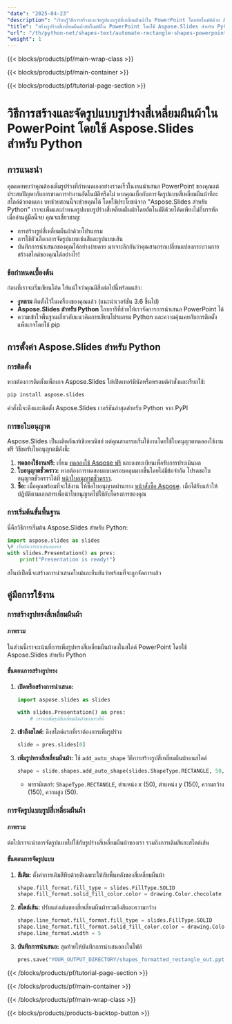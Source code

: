```yaml
---
"date": "2025-04-23"
"description": "เรียนรู้วิธีการสร้างและจัดรูปแบบรูปสี่เหลี่ยมผืนผ้าใน PowerPoint โดยอัตโนมัติด้วย Aspose.Slides สำหรับ Python พัฒนาทักษะการนำเสนอของคุณได้อย่างง่ายดาย"
"title": "สร้างรูปร่างสี่เหลี่ยมผืนผ้าอัตโนมัติใน PowerPoint โดยใช้ Aspose.Slides สำหรับ Python"
"url": "/th/python-net/shapes-text/automate-rectangle-shapes-powerpoint-aspose-slides-python/"
"weight": 1
---
```


{{< blocks/products/pf/main-wrap-class >}}

{{< blocks/products/pf/main-container >}}

{{< blocks/products/pf/tutorial-page-section >}}
# วิธีการสร้างและจัดรูปแบบรูปร่างสี่เหลี่ยมผืนผ้าใน PowerPoint โดยใช้ Aspose.Slides สำหรับ Python
## การแนะนำ
คุณเคยพบว่าคุณต้องเพิ่มรูปร่างที่กำหนดเองอย่างรวดเร็วในงานนำเสนอ PowerPoint ของคุณแต่ประสบปัญหากับการขาดการทำงานอัตโนมัติหรือไม่ หากคุณเบื่อกับการจัดรูปแบบสี่เหลี่ยมผืนผ้าทีละสไลด์ด้วยตนเอง บทช่วยสอนนี้จะช่วยคุณได้ โดยใช้ประโยชน์จาก "Aspose.Slides สำหรับ Python" เราจะเพิ่มและกำหนดรูปแบบรูปร่างสี่เหลี่ยมผืนผ้าโดยอัตโนมัติด้วยโค้ดเพียงไม่กี่บรรทัด เมื่ออ่านคู่มือนี้จบ คุณจะเชี่ยวชาญ:
- การสร้างรูปสี่เหลี่ยมผืนผ้าด้วยโปรแกรม
- การใช้ตัวเลือกการจัดรูปแบบเช่นสีและรูปแบบเส้น
- บันทึกการนำเสนอของคุณได้อย่างง่ายดาย
มาเจาะลึกกันว่าคุณสามารถเปลี่ยนแปลงกระบวนการสร้างสไลด์ของคุณได้อย่างไร!
### ข้อกำหนดเบื้องต้น
ก่อนที่เราจะเริ่มเขียนโค้ด ให้แน่ใจว่าคุณมีสิ่งต่อไปนี้พร้อมแล้ว:
- **งูหลาม** ติดตั้งไว้ในเครื่องของคุณแล้ว (แนะนำเวอร์ชัน 3.6 ขึ้นไป)
- **Aspose.Slides สำหรับ Python** ไลบรารีที่ช่วยให้เราจัดการการนำเสนอ PowerPoint ได้
- ความเข้าใจพื้นฐานเกี่ยวกับแนวคิดการเขียนโปรแกรม Python และความคุ้นเคยกับการติดตั้งแพ็กเกจโดยใช้ pip
## การตั้งค่า Aspose.Slides สำหรับ Python
### การติดตั้ง
หากต้องการติดตั้งแพ็กเกจ Aspose.Slides ให้เปิดเทอร์มินัลหรือพรอมต์คำสั่งและเรียกใช้:
```bash
pip install aspose.slides
```
คำสั่งนี้จะดึงและติดตั้ง Aspose.Slides เวอร์ชันล่าสุดสำหรับ Python จาก PyPI
### การขอใบอนุญาต
Aspose.Slides เป็นผลิตภัณฑ์เชิงพาณิชย์ แต่คุณสามารถเริ่มใช้งานโดยใช้ใบอนุญาตทดลองใช้งานฟรี วิธีขอรับใบอนุญาตมีดังนี้:
1. **ทดลองใช้งานฟรี:** เยี่ยม [ทดลองใช้ Aspose ฟรี](https://releases.aspose.com/slides/python-net/) และลงทะเบียนเพื่อรับการประเมินผล
2. **ใบอนุญาตชั่วคราว:** หากต้องการทดสอบแบบครอบคลุมมากขึ้นโดยไม่มีข้อจำกัด โปรดขอใบอนุญาตชั่วคราวได้ที่ [หน้าใบอนุญาตชั่วคราว](https://purchase-aspose.com/temporary-license/).
3. **ซื้อ:** เมื่อคุณพร้อมที่จะใช้งาน ให้ซื้อใบอนุญาตผ่านทาง [หน้าสั่งซื้อ Aspose](https://purchase-aspose.com/buy).
เมื่อได้รับแล้วให้ปฏิบัติตามเอกสารเพื่อนำใบอนุญาตไปใช้กับโครงการของคุณ
### การเริ่มต้นขั้นพื้นฐาน
นี่คือวิธีการเริ่มต้น Aspose.Slides สำหรับ Python:
```python
import aspose.slides as slides
\# เริ่มต้นการนำเสนอคลาส
with slides.Presentation() as pres:
    print("Presentation is ready!")
```
สไนปเป็ตนี้จะสร้างการนำเสนอใหม่และยืนยันว่าพร้อมที่จะถูกจัดการแล้ว
## คู่มือการใช้งาน
### การสร้างรูปทรงสี่เหลี่ยมผืนผ้า
#### ภาพรวม
ในส่วนนี้เราจะเน้นที่การเพิ่มรูปทรงสี่เหลี่ยมผืนผ้าลงในสไลด์ PowerPoint โดยใช้ Aspose.Slides สำหรับ Python
#### ขั้นตอนการสร้างรูปทรง
1. **เปิดหรือสร้างการนำเสนอ:**
   ```python
   import aspose.slides as slides
   
   with slides.Presentation() as pres:
       # เราจะเพิ่มรูปสี่เหลี่ยมผืนผ้าของเราที่นี่
   ```
2. **เข้าถึงสไลด์:**
   ดึงสไลด์แรกที่เราต้องการเพิ่มรูปร่าง
   ```python
   slide = pres.slides[0]
   ```
3. **เพิ่มรูปทรงสี่เหลี่ยมผืนผ้า:**
   ใช้ `add_auto_shape` วิธีการสร้างรูปสี่เหลี่ยมผืนผ้าบนสไลด์
   ```python
   shape = slide.shapes.add_auto_shape(slides.ShapeType.RECTANGLE, 50, 150, 150, 50)
   ```
   - พารามิเตอร์: `ShapeType.RECTANGLE`, ตำแหน่ง x (50), ตำแหน่ง y (150), ความกว้าง (150), ความสูง (50).
### การจัดรูปแบบรูปสี่เหลี่ยมผืนผ้า
#### ภาพรวม
ต่อไปเราจะนำการจัดรูปแบบไปใช้กับรูปร่างสี่เหลี่ยมผืนผ้าของเรา รวมถึงการเติมสีและสไตล์เส้น
#### ขั้นตอนการจัดรูปแบบ
1. **สีเติม:**
   ตั้งค่าการเติมสีทึบด้วยสีเฉพาะให้กับพื้นหลังของสี่เหลี่ยมผืนผ้า
   ```python
   shape.fill_format.fill_type = slides.FillType.SOLID
   shape.fill_format.solid_fill_color.color = drawing.Color.chocolate
   ```
2. **สไตล์เส้น:**
   ปรับแต่งเส้นของสี่เหลี่ยมผืนผ้ารวมถึงสีและความกว้าง
   ```python
   shape.line_format.fill_format.fill_type = slides.FillType.SOLID
   shape.line_format.fill_format.solid_fill_color.color = drawing.Color.black
   shape.line_format.width = 5
   ```
3. **บันทึกการนำเสนอ:**
   สุดท้ายให้บันทึกการนำเสนอลงในไฟล์
   ```python
   pres.save("YOUR_OUTPUT_DIRECTORY/shapes_formatted_rectangle_out.pptx\

{{< /blocks/products/pf/tutorial-page-section >}}

{{< /blocks/products/pf/main-container >}}

{{< /blocks/products/pf/main-wrap-class >}}

{{< blocks/products/products-backtop-button >}}